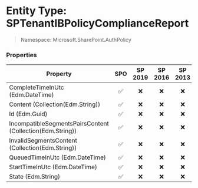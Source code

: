 # Entity Type: SPTenantIBPolicyComplianceReport

> Namespace: Microsoft.SharePoint.AuthPolicy

### Properties

Property | SPO | SP 2019 | SP 2016 | SP 2013
----------|:---:|:-------:|:-------:|:-------:
CompleteTimeInUtc (Edm.DateTime) | ✅ | ❌ | ❌ | ❌
Content (Collection(Edm.String)) | ✅ | ❌ | ❌ | ❌
Id (Edm.Guid) | ✅ | ❌ | ❌ | ❌
IncompatibleSegmentsPairsContent (Collection(Edm.String)) | ✅ | ❌ | ❌ | ❌
InvalidSegmentsContent (Collection(Edm.String)) | ✅ | ❌ | ❌ | ❌
QueuedTimeInUtc (Edm.DateTime) | ✅ | ❌ | ❌ | ❌
StartTimeInUtc (Edm.DateTime) | ✅ | ❌ | ❌ | ❌
State (Edm.String) | ✅ | ❌ | ❌ | ❌